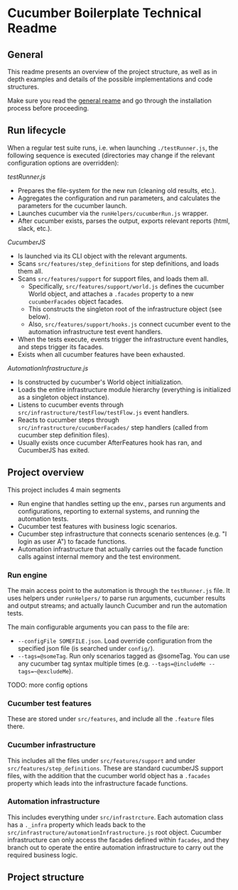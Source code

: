 # Cucumber Boilerplate Technical Readme

## General

This readme presents an overview of the project structure, as well as in depth examples and details of the possible implementations and code structures.

Make sure you read the [general reame](README.md) and go through the installation process before proceeding.

## Run lifecycle

When a regular test suite runs, i.e. when launching `./testRunner.js`, the following sequence is executed (directories may change if the relevant configuration options are overridden):

*testRunner.js*

- Prepares the file-system for the new run (cleaning old results, etc.).
- Aggregates the configuration and run parameters, and calculates the parameters for the cucumber launch.
- Launches cucumber via the `runHelpers/cucumberRun.js` wrapper.
- After cucumber exists, parses the output, exports relevant reports (html, slack, etc.).

*CucumberJS*

- Is launched via its CLI object with the relevant arguments.
- Scans `src/features/step_definitions` for step definitions, and loads them all.
- Scans `src/features/support` for support files, and loads them all.
  - Specifically, `src/features/support/world.js` defines the cucumber World object, and attaches a `.facades` property to a new `cucumberFacades` object facades.
  - This constructs the singleton root of the infrastructure object (see below).
  - Also, `src/features/support/hooks.js` connect cucumber event to the automation infrastructure test event handlers.
- When the tests execute, events trigger the infrastructure event handles, and steps trigger its facades.
- Exists when all cucumber features have been exhausted.
  
*AutomationInfrastructure.js*

- Is constructed by cucumber's World object initialization.
- Loads the entire infrastructure module hierarchy (everything is initialized as a singleton object instance).
- Listens to cucumber events through `src/infrastructure/testFlow/testFlow.js` event handlers.
- Reacts to cucumber steps through `src/infrastructure/cucumberFacades/` step handlers (called from cucumber step definition files).
- Usually exists once cucumber AfterFeatures hook has ran, and CucumberJS has exited.


## Project overview
This project includes 4 main segments

- Run engine that handles setting up the env., parses run arguments and configurations, reporting to external systems, and running the automation tests.
- Cucumber test features with business logic scenarios.
- Cucumber step infrastructure that connects scenario sentences (e.g. "I login as user A") to facade functions.
- Automation infrastructure that actually carries out the facade function calls against internal memory and the test environment.

### Run engine
The main access point to the automation is through the `testRunner.js` file.
It uses helpers under `runHelpers/` to parse run arguments, cucumber results and output streams; and actually launch Cucumber and run the automation tests.

The main configurable arguments you can pass to the file are:

- `--configFile SOMEFILE.json`. Load override configuration from the specified json file (is searched under `config/`).
- `--tags=@someTag`. Run only scenarios tagged as @someTag. You can use any cucumber tag syntax multiple times (e.g. `--tags=@includeMe --tags=~@excludeMe`).

TODO: more config options

### Cucumber test features
These are stored under `src/features`, and include all the `.feature` files there.

### Cucumber infrastructure
This includes all the files under `src/features/support` and under `src/features/step_definitions`.
These are standard cucumberJS support files, with the addition that the cucumber world object has a `.facades` property which leads into the infrastructure facade functions.

### Automation infrastructure
This includes everything under `src/infrastrcture`. Each automation class has a `._infra` property which leads back to the `src/infrastructure/automationInfrastructure.js` root object.
Cucumber infrastructure can only access the facades defined within `facades`, and they branch out to operate the entire automation infrastructure to carry out the required business logic.


## Project structure

